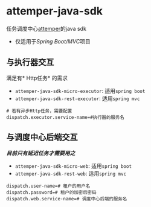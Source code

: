 # attemper-java-sdk
任务调度中心[attemper](https://github.com/attemper/attemper)的java sdk
- 仅适用于*Spring Boot/MVC*项目

## 与**执行器**交互
满足有* Http任务* 的需求
- `attemper-java-sdk-micro-executor`: 适用`spring boot`
- `attemper-java-sdk-rest-executor`: 适用`spring mvc`

``` properties
# 若有异步Http任务，需要配置  
dispatch.executor.service-name=#执行器的服务名
```
 
## 与**调度中心后端**交互
***目前只有延迟任务才需要用之***  
  - `attemper-java-sdk-micro-web`: 适用`spring boot`
  - `attemper-java-sdk-rest-web`: 适用`spring mvc`

``` properties
dispatch.user-name=# 租户的用户名
dispatch.password=# 租户的加密后密码
dispatch.web.service-name=# 调度中心后端的服务名
```
